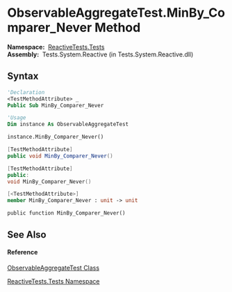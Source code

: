 # ObservableAggregateTest.MinBy\_Comparer\_Never Method

**Namespace:**  [ReactiveTests.Tests](ReactiveTests.Tests\ReactiveTests.Tests.md)  
**Assembly:**  Tests.System.Reactive (in Tests.System.Reactive.dll)

## Syntax

```vb
'Declaration
<TestMethodAttribute> _
Public Sub MinBy_Comparer_Never
```

```vb
'Usage
Dim instance As ObservableAggregateTest

instance.MinBy_Comparer_Never()
```

```csharp
[TestMethodAttribute]
public void MinBy_Comparer_Never()
```

```c++
[TestMethodAttribute]
public:
void MinBy_Comparer_Never()
```

```fsharp
[<TestMethodAttribute>]
member MinBy_Comparer_Never : unit -> unit 
```

```jscript
public function MinBy_Comparer_Never()
```

## See Also

#### Reference

[ObservableAggregateTest Class](ObservableAggregateTest\ObservableAggregateTest.md)

[ReactiveTests.Tests Namespace](ReactiveTests.Tests\ReactiveTests.Tests.md)




